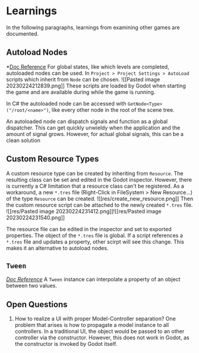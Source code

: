 # Learnings

In the following paragraphs, learnings from examining other games are documented.

## Autoload Nodes
*[Doc Reference](https://docs.godotengine.org/en/stable/tutorials/scripting/singletons_autoload.html)
For global states, like which levels are completed, autoloaded nodes can be used. 
In `Project > Project Settings > AutoLoad` scripts which inherit from `Node` can be chosen. 
![[Pasted image 20230224212839.png]]
These scripts are loaded by Godot when starting the game and are available during while the game is running.

In C# the autoloaded node can be accessed with `GetNode<Type>("/root/<name>")`, like every other node in the root of the scene tree.

An autoloaded node can dispatch signals and function as a global dispatcher. This can get quickly unwieldy when the application and the amount of signal grows. However, for actual global signals, this can be a clean solution

## Custom Resource Types
A custom resource type can be created by inheriting from `Resource`. The resulting class can be set and edited in the Godot inspector. 
However, there is currently a C# limitation that a resource class can't be registered.
As a workaround, a new `*.tres` file (Right-Click in FileSystem > New Resource...) of the type `Resource` can be created. 
![[res/create_new_resource.png]] Then the custom resource script can be attached to the newly created `*.tres` file.
![[res/Pasted image 20230224231412.png]]![[res/Pasted image 20230224231540.png]]

The resource file can be edited in the inspector and set to exported properties. The object of the `*.tres` file is global. If a script references a `*.tres` file and updates a property, other scirpt will see this change. This makes it an alternative to autoload nodes.


## `Tween`
*[Doc Reference](https://docs.godotengine.org/en/stable/classes/class_tween.html)*
A `Tween` instance can interpolate a property of an object between two values.
## Open Questions
1. How to realize a UI with proper Model-Controller separation?
   One problem that arises is how to propagate a model instance to all controllers. In a traditional UI, the object would be passed to an other controller via the constructor. However, this does not work in Godot, as the constructor is invoked by Godot itself.